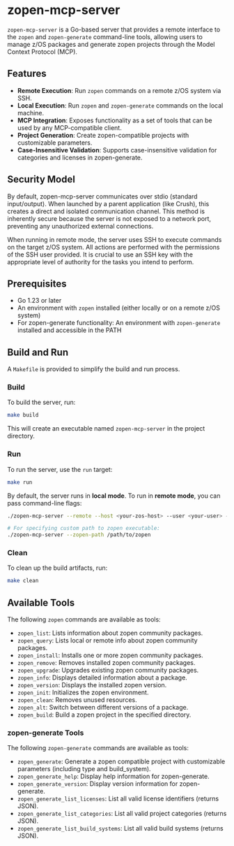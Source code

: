 # zopen-mcp-server

`zopen-mcp-server` is a Go-based server that provides a remote interface to the `zopen` and `zopen-generate` command-line tools, allowing users to manage z/OS packages and generate zopen projects through the Model Context Protocol (MCP).

## Features

- **Remote Execution**: Run `zopen` commands on a remote z/OS system via SSH.
- **Local Execution**: Run `zopen` and `zopen-generate` commands on the local machine.
- **MCP Integration**: Exposes functionality as a set of tools that can be used by any MCP-compatible client.
- **Project Generation**: Create zopen-compatible projects with customizable parameters.
- **Case-Insensitive Validation**: Supports case-insensitive validation for categories and licenses in zopen-generate.

## Security Model
By default, zopen-mcp-server communicates over stdio (standard input/output). When launched by a parent application (like Crush), this creates a direct and isolated communication channel. This method is inherently secure because the server is not exposed to a network port, preventing any unauthorized external connections.

When running in remote mode, the server uses SSH to execute commands on the target z/OS system. All actions are performed with the permissions of the SSH user provided. It is crucial to use an SSH key with the appropriate level of authority for the tasks you intend to perform.

## Prerequisites

- Go 1.23 or later
- An environment with `zopen` installed (either locally or on a remote z/OS system)
- For zopen-generate functionality: An environment with `zopen-generate` installed and accessible in the PATH

## Build and Run

A `Makefile` is provided to simplify the build and run process.

### Build

To build the server, run:

```sh
make build
```

This will create an executable named `zopen-mcp-server` in the project directory.

### Run

To run the server, use the `run` target:

```sh
make run
```

By default, the server runs in **local mode**. To run in **remote mode**, you can pass command-line flags:

```sh
./zopen-mcp-server --remote --host <your-zos-host> --user <your-user> --key <path-to-ssh-key>

# For specifying custom path to zopen executable:
./zopen-mcp-server --zopen-path /path/to/zopen
```

### Clean

To clean up the build artifacts, run:

```sh
make clean
```

## Available Tools

The following `zopen` commands are available as tools:

- `zopen_list`: Lists information about zopen community packages.
- `zopen_query`: Lists local or remote info about zopen community packages.
- `zopen_install`: Installs one or more zopen community packages.
- `zopen_remove`: Removes installed zopen community packages.
- `zopen_upgrade`: Upgrades existing zopen community packages.
- `zopen_info`: Displays detailed information about a package.
- `zopen_version`: Displays the installed zopen version.
- `zopen_init`: Initializes the zopen environment.
- `zopen_clean`: Removes unused resources.
- `zopen_alt`: Switch between different versions of a package.
- `zopen_build`: Build a zopen project in the specified directory.

### zopen-generate Tools

The following `zopen-generate` commands are available as tools:

- `zopen_generate`: Generate a zopen compatible project with customizable parameters (including type and build_system).
- `zopen_generate_help`: Display help information for zopen-generate.
- `zopen_generate_version`: Display version information for zopen-generate.
- `zopen_generate_list_licenses`: List all valid license identifiers (returns JSON).
- `zopen_generate_list_categories`: List all valid project categories (returns JSON).
- `zopen_generate_list_build_systems`: List all valid build systems (returns JSON).
